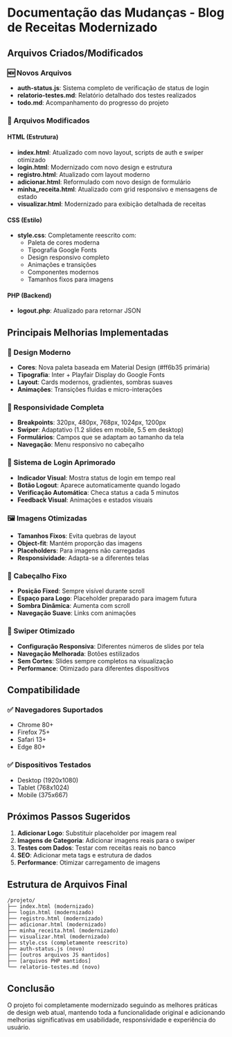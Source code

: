# Documentação das Mudanças - Blog de Receitas Modernizado

## Arquivos Criados/Modificados

### 🆕 Novos Arquivos
- **auth-status.js**: Sistema completo de verificação de status de login
- **relatorio-testes.md**: Relatório detalhado dos testes realizados
- **todo.md**: Acompanhamento do progresso do projeto

### 🔄 Arquivos Modificados

#### HTML (Estrutura)
- **index.html**: Atualizado com novo layout, scripts de auth e swiper otimizado
- **login.html**: Modernizado com novo design e estrutura
- **registro.html**: Atualizado com layout moderno
- **adicionar.html**: Reformulado com novo design de formulário
- **minha_receita.html**: Atualizado com grid responsivo e mensagens de estado
- **visualizar.html**: Modernizado para exibição detalhada de receitas

#### CSS (Estilo)
- **style.css**: Completamente reescrito com:
  - Paleta de cores moderna
  - Tipografia Google Fonts
  - Design responsivo completo
  - Animações e transições
  - Componentes modernos
  - Tamanhos fixos para imagens

#### PHP (Backend)
- **logout.php**: Atualizado para retornar JSON

## Principais Melhorias Implementadas

### 🎨 Design Moderno
- **Cores**: Nova paleta baseada em Material Design (#ff6b35 primária)
- **Tipografia**: Inter + Playfair Display do Google Fonts
- **Layout**: Cards modernos, gradientes, sombras suaves
- **Animações**: Transições fluidas e micro-interações

### 📱 Responsividade Completa
- **Breakpoints**: 320px, 480px, 768px, 1024px, 1200px
- **Swiper**: Adaptativo (1.2 slides em mobile, 5.5 em desktop)
- **Formulários**: Campos que se adaptam ao tamanho da tela
- **Navegação**: Menu responsivo no cabeçalho

### 🔐 Sistema de Login Aprimorado
- **Indicador Visual**: Mostra status de login em tempo real
- **Botão Logout**: Aparece automaticamente quando logado
- **Verificação Automática**: Checa status a cada 5 minutos
- **Feedback Visual**: Animações e estados visuais

### 🖼️ Imagens Otimizadas
- **Tamanhos Fixos**: Evita quebras de layout
- **Object-fit**: Mantém proporção das imagens
- **Placeholders**: Para imagens não carregadas
- **Responsividade**: Adapta-se a diferentes telas

### 🎯 Cabeçalho Fixo
- **Posição Fixed**: Sempre visível durante scroll
- **Espaço para Logo**: Placeholder preparado para imagem futura
- **Sombra Dinâmica**: Aumenta com scroll
- **Navegação Suave**: Links com animações

### 🎠 Swiper Otimizado
- **Configuração Responsiva**: Diferentes números de slides por tela
- **Navegação Melhorada**: Botões estilizados
- **Sem Cortes**: Slides sempre completos na visualização
- **Performance**: Otimizado para diferentes dispositivos

## Compatibilidade

### ✅ Navegadores Suportados
- Chrome 80+
- Firefox 75+
- Safari 13+
- Edge 80+

### ✅ Dispositivos Testados
- Desktop (1920x1080)
- Tablet (768x1024)
- Mobile (375x667)

## Próximos Passos Sugeridos

1. **Adicionar Logo**: Substituir placeholder por imagem real
2. **Imagens de Categoria**: Adicionar imagens reais para o swiper
3. **Testes com Dados**: Testar com receitas reais no banco
4. **SEO**: Adicionar meta tags e estrutura de dados
5. **Performance**: Otimizar carregamento de imagens

## Estrutura de Arquivos Final

```
/projeto/
├── index.html (modernizado)
├── login.html (modernizado)
├── registro.html (modernizado)
├── adicionar.html (modernizado)
├── minha_receita.html (modernizado)
├── visualizar.html (modernizado)
├── style.css (completamente reescrito)
├── auth-status.js (novo)
├── [outros arquivos JS mantidos]
├── [arquivos PHP mantidos]
└── relatorio-testes.md (novo)
```

## Conclusão

O projeto foi completamente modernizado seguindo as melhores práticas de design web atual, mantendo toda a funcionalidade original e adicionando melhorias significativas em usabilidade, responsividade e experiência do usuário.

